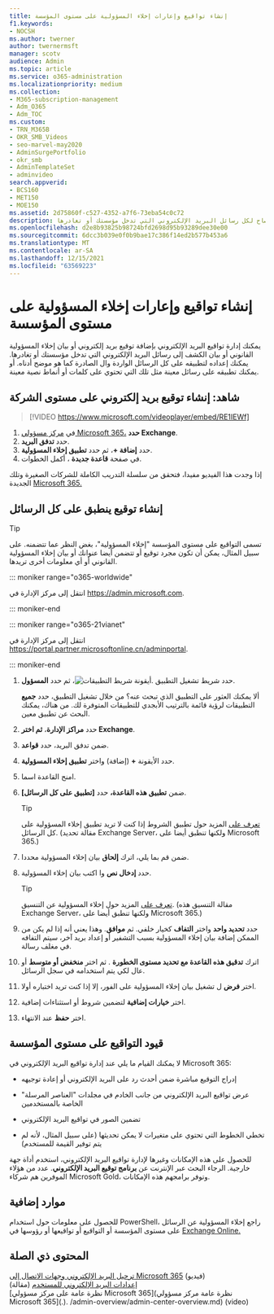 ```yaml
---
title: إنشاء تواقيع وإعارات إخلاء المسؤولية على مستوى المؤسسة
f1.keywords:
- NOCSH
ms.author: twerner
author: twernermsft
manager: scotv
audience: Admin
ms.topic: article
ms.service: o365-administration
ms.localizationpriority: medium
ms.collection:
- M365-subscription-management
- Adm_O365
- Adm_TOC
ms.custom:
- TRN_M365B
- OKR_SMB_Videos
- seo-marvel-may2020
- AdminSurgePortfolio
- okr_smb
- AdminTemplateSet
- adminvideo
search.appverid:
- BCS160
- MET150
- MOE150
ms.assetid: 2d75860f-c527-4352-a7f6-73eba54c0c72
description: إدارة تواقيع البريد الإلكتروني، بما في ذلك إخلاء المسؤولية القانونية أو عبارات الإفصاح لكل رسائل البريد الإلكتروني التي تدخل مؤسستك أو تغادرها.
ms.openlocfilehash: d2e8b93825b98724bfd2698d95b93289dee30e00
ms.sourcegitcommit: 6dcc3b039e0f0b9bae17c386f14ed2b577b453a6
ms.translationtype: MT
ms.contentlocale: ar-SA
ms.lasthandoff: 12/15/2021
ms.locfileid: "63569223"
---
```

# <a name="create-organization-wide-signatures-and-disclaimers"></a>إنشاء تواقيع وإعارات إخلاء المسؤولية على مستوى المؤسسة

 يمكنك إدارة تواقيع البريد الإلكتروني بإضافة توقيع بريد إلكتروني أو بيان إخلاء المسؤولية القانوني أو بيان الكشف إلى رسائل البريد الإلكتروني التي تدخل مؤسستك أو تغادرها. يمكنك إعداده لتطبيقه على كل الرسائل الواردة وال الصادرة كما هو موضح أدناه. أو يمكنك تطبيقه على رسائل معينة مثل تلك التي تحتوي على كلمات أو أنماط نصية معينة.

## <a name="watch-create-a-company-wide-email-signature"></a>شاهد: إنشاء توقيع بريد إلكتروني على مستوى الشركة
  
> [!VIDEO https://www.microsoft.com/videoplayer/embed/RE1IEWf] 

1. في <a href="https://go.microsoft.com/fwlink/p/?linkid=2024339" target="_blank">مركز مسؤولي Microsoft 365،</a> **حدد Exchange**.
1. حدد **تدفق البريد**.
1. حدد **إضافة +**، ثم حدد **تطبيق إخلاء المسؤولية**.
1. في صفحة **قاعدة جديدة** ، أكمل الخطوات. 

إذا وجدت هذا الفيديو مفيدا، فتحقق من سلسلة التدريب الكاملة للشركات الصغيرة وتلك الجديدة [Microsoft 365.](../../business-video/index.yml)

## <a name="create-a-signature-that-applies-to-all-messages"></a>إنشاء توقيع ينطبق على كل الرسائل

> [!TIP]
> تسمى التواقيع على مستوى المؤسسة "إخلاء المسؤولية"، بغض النظر عما تتضمنه. على سبيل المثال، يمكن أن تكون مجرد توقيع أو تتضمن أيضا عنوانك أو بيان إخلاء المسؤولية القانوني أو أي معلومات أخرى تريدها.
    
::: moniker range="o365-worldwide"

انتقل إلى مركز الإدارة في <a href="https://go.microsoft.com/fwlink/p/?linkid=2024339" target="_blank">https://admin.microsoft.com</a>.

::: moniker-end

::: moniker range="o365-21vianet"

انتقل إلى مركز الإدارة في <a href="https://go.microsoft.com/fwlink/p/?linkid=850627" target="_blank">https://portal.partner.microsoftonline.cn/adminportal</a>.

::: moniker-end

1. حدد شريط تشغيل التطبيق ![أيقونة شريط التطبيقات.](../../media/7502f4ec-3c9a-435d-a7b4-b9cda85189a7.png)، ثم حدد **المسؤول**.
   
    ألا يمكنك العثور على التطبيق الذي تبحث عنه؟ من خلال تشغيل التطبيق، حدد **جميع** التطبيقات لرؤية قائمة بالترتيب الأبجدي للتطبيقات المتوفرة لك. من هناك، يمكنك البحث عن تطبيق معين. 
    
2. حدد **مراكز الإدارة**، **ثم اختر Exchange**.
    
3. ضمن تدفق البريد، حدد **قواعد**.
    
4. حدد الأيقونة **+** (إضافة) واختر **تطبيق إخلاء المسؤولية**.
    
5. امنح القاعدة اسما.
    
6. ضمن **تطبيق هذه القاعدة،** حدد **[تطبيق على كل الرسائل]**.
    
    > [!TIP]
    > [تعرف على](/Exchange/policy-and-compliance/mail-flow-rules/signatures#Scoping) المزيد حول تطبيق الشروط إذا كنت لا تريد تطبيق إخلاء المسؤولية على كل الرسائل. (مقالة تحديد Exchange Server، ولكنها تنطبق أيضا على Microsoft 365.) 
  
7. ضمن قم بما يلي، اترك **إلحاق** بيان إخلاء المسؤولية محددا. 
    
8.  حدد **إدخال نص** وا اكتب بيان إخلاء المسؤولية. 
    
    > [!TIP]
    > [تعرف على](/Exchange/policy-and-compliance/mail-flow-rules/signatures#FormatDisclaimer) المزيد حول إخلاء المسؤولية عن التنسيق. (مقالة التنسيق هذه Exchange Server، ولكنها تنطبق أيضا على Microsoft 365.) 

9. حدد **تحديد واحد** واختر **التفاف** كخيار خلفي. ثم **موافق**. وهذا يعني أنه إذا لم يكن من الممكن إضافة بيان إخلاء المسؤولية بسبب التشفير أو إعداد بريد آخر، سيتم التفافه في مغلف رسالة.
    
10. اترك **تدقيق هذه القاعدة مع تحديد مستوى الخطورة** . ثم اختر **منخفض** **أو متوسط** أو عال  لكي يتم استخدامه في سجل الرسائل. 
    
11. اختر **فرض** ل تشغيل بيان إخلاء المسؤولية على الفور، إلا إذا كنت تريد اختباره أولا. 
    
12. اختر **خيارات إضافية** لتضمين شروط أو استثناءات إضافية. 
    
13. اختر **حفظ** عند الانتهاء. 
    
## <a name="limitations-of-organization-wide-signatures"></a>قيود التواقيع على مستوى المؤسسة

لا يمكنك القيام ما يلي عند إدارة تواقيع البريد الإلكتروني في Microsoft 365:
  
- إدراج التوقيع مباشرة ضمن أحدث رد على البريد الإلكتروني أو إعادة توجيهه
    
- عرض تواقيع البريد الإلكتروني من جانب الخادم في مجلدات "العناصر المرسلة" الخاصة بالمستخدمين
    
- تضمين الصور في تواقيع البريد الإلكتروني
    
- تخطي الخطوط التي تحتوي على متغيرات لا يمكن تحديثها (على سبيل المثال، لأنه لم يتم توفير القيمة للمستخدم)
    
للحصول على هذه الإمكانات وغيرها لإدارة تواقيع البريد الإلكتروني، استخدم أداة جهة خارجية. الرجاء البحث عبر الإنترنت عن **برنامج توقيع البريد الإلكتروني**. عدد من هؤلاء الموفرين هم شركاء Microsoft Gold، وتوفر برامجهم هذه الإمكانات. 
  
## <a name="more-resources"></a>موارد إضافية

للحصول على معلومات حول استخدام PowerShell، راجع إخلاء المسؤولية عن الرسائل على مستوى المؤسسة أو التواقيع أو تواقيعها أو رؤوسها في [Exchange Online.](/exchange/security-and-compliance/mail-flow-rules/disclaimers-signatures-footers-or-headers)

## <a name="related-content"></a>المحتوى ذي الصلة

[ترحيل البريد الإلكتروني وجهات الاتصال إلى Microsoft 365](migrate-email-and-contacts-admin.md) (فيديو)\
[إعدادات البريد الإلكتروني للمستخدم](../email/office-365-user-email-settings.md) (مقالة)\
[نظرة عامة على مركز مسؤولي Microsoft 365](نظرة عامة مركز مسؤولي Microsoft 365](.). /admin-overview/admin-center-overview.md) (video)

